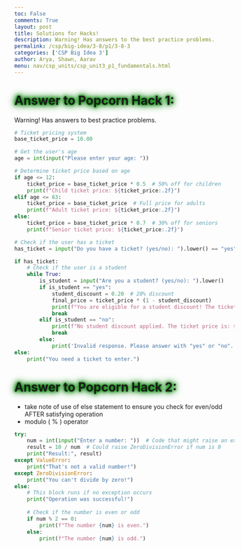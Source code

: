```yaml
---
toc: False
comments: True
layout: post
title: Solutions for Hacks!
description: Warning! Has answers to the best practice problems.
permalink: /csp/big-idea/3-8/p1/3-8-3
categories: ['CSP Big Idea 3']
author: Arya, Shawn, Aarav
menu: nav/csp_units/csp_unit3_p1_fundamentals.html
---
```


<style>
  h1 {
    animation: glow 1s ease-in-out infinite alternate;
  }
</style>

<h1>
  Answer to Popcorn Hack 1:
</h1>
<style>
@keyframes glow {
  from {
    text-shadow: 0 0 5px green, 0 0 10px green, 0 0 15px green, 0 0 20px green;
  }
  to {
    text-shadow: 0 0 20px green, 0 0 30px green, 0 0 40px green, 0 0 50px green;
  }
}
</style>

Warning! Has answers to best practice problems.


```python
# Ticket pricing system
base_ticket_price = 10.00

# Get the user's age
age = int(input("Please enter your age: "))

# Determine ticket price based on age
if age <= 12:
    ticket_price = base_ticket_price * 0.5  # 50% off for children
    print(f"Child ticket price: ${ticket_price:.2f}")
elif age <= 63:
    ticket_price = base_ticket_price  # Full price for adults
    print(f"Adult ticket price: ${ticket_price:.2f}")
else:
    ticket_price = base_ticket_price * 0.7  # 30% off for seniors
    print(f"Senior ticket price: ${ticket_price:.2f}")

# Check if the user has a ticket
has_ticket = input("Do you have a ticket? (yes/no): ").lower() == "yes"

if has_ticket:
    # Check if the user is a student
    while True:
        is_student = input("Are you a student? (yes/no): ").lower()
        if is_student == "yes":
            student_discount = 0.20  # 20% discount
            final_price = ticket_price * (1 - student_discount)
            print(f"You are eligible for a student discount! The ticket price is now: ${final_price:.2f}")
            break
        elif is_student == "no":
            print(f"No student discount applied. The ticket price is: ${ticket_price:.2f}")
            break
        else:
            print('Invalid response. Please answer with "yes" or "no".')
else:
    print("You need a ticket to enter.")

```

# Answer to Popcorn Hack 2:
- take note of use of else statement to ensure you check for even/odd AFTER satisfying operation
- modulo ( % ) operator 


```python
try:
    num = int(input("Enter a number: "))  # Code that might raise an exception
    result = 10 / num  # Could raise ZeroDivisionError if num is 0
    print("Result:", result)
except ValueError:
    print("That's not a valid number!")
except ZeroDivisionError:
    print("You can't divide by zero!")
else:
    # This block runs if no exception occurs
    print("Operation was successful!")
    
    # Check if the number is even or odd
    if num % 2 == 0:
        print(f"The number {num} is even.")
    else:
        print(f"The number {num} is odd.")

```
